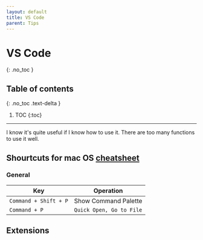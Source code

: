 ```yaml
---
layout: default
title: VS Code
parent: Tips 
---
```


# VS Code
{: .no_toc }

## Table of contents
{: .no_toc .text-delta }

1. TOC
{:toc}

---

I know it's quite useful if I know how to use it.
There are too many functions to use it well.

## Shourtcuts for mac OS [cheatsheet](https://code.visualstudio.com/shortcuts/keyboard-shortcuts-macos.pdf)

### General

|  Key  |  Operation  |
| ---- | ---- |
|  `Command + Shift + P`  |  Show Command Palette  |
|  `Command + P`  |  `Quick Open, Go to File`  |

## Extensions


